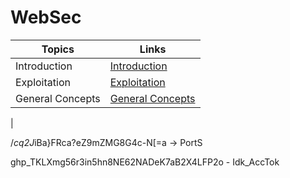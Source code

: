 # WebSec

| Topics | Links | 
| ------ | ----- |
| Introduction | [Introduction](https://github.com/winters0x64/WebSec/tree/main/Introductory%20concepts) | 
| Exploitation | [Exploitation](https://github.com/winters0x64/WebSec/tree/main/Exploitation) | 
| General Concepts | [General Concepts](https://github.com/winters0x64/WebSec/tree/main/General) | 
| 


/*cq2J*iBa}FRca?eZ9mZMG8G4c-N[=a -> PortS

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 - Idk_AccTok
